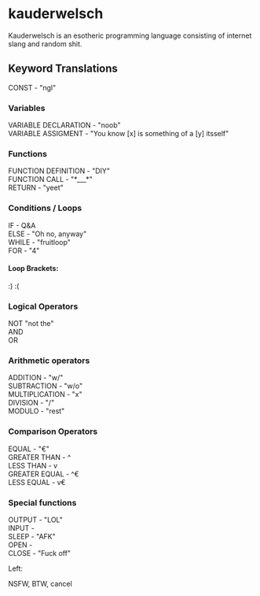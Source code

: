 # kauderwelsch
Kauderwelsch is an esotheric programming language consisting of internet slang and random shit.




## Keyword Translations
CONST - "ngl"  

### Variables
VARIABLE DECLARATION - "noob"  
VARIABLE ASSIGMENT - "You know [x] is something of a [y] itsself"

### Functions
FUNCTION DEFINITION - "DIY"  
FUNCTION CALL - "\*___\*"  
RETURN - "yeet"  

### Conditions / Loops
IF - Q&A  
ELSE - "Oh no, anyway"  
WHILE - "fruitloop"  
FOR - "4"  
#### Loop Brackets:
:) :(


### Logical Operators
NOT "not the"  
AND  
OR


### Arithmetic operators
ADDITION - "w/"  
SUBTRACTION - "w/o"  
MULTIPLICATION - "x"  
DIVISION - "/"  
MODULO - "rest"  

### Comparison Operators
EQUAL - "€"  
GREATER THAN - ^  
LESS THAN - v  
GREATER EQUAL - ^€  
LESS EQUAL - v€  

### Special functions
OUTPUT - "LOL"  
INPUT -   
SLEEP - "AFK"  
OPEN -   
CLOSE - "Fuck off"  





Left:

NSFW,
BTW,
cancel
